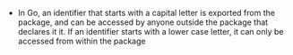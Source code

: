 - In Go, an identifier that starts with a capital letter is exported from the package,
and can be accessed by anyone outside the package that declares it it. 
If an identifier starts with a lower case letter, it can only be accessed from within the package

